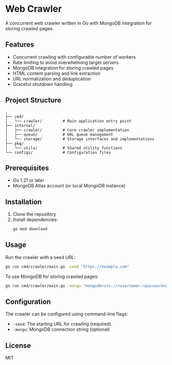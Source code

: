 # Web Crawler

A concurrent web crawler written in Go with MongoDB integration for storing crawled pages.

## Features

- Concurrent crawling with configurable number of workers
- Rate limiting to avoid overwhelming target servers
- MongoDB integration for storing crawled pages
- HTML content parsing and link extraction
- URL normalization and deduplication
- Graceful shutdown handling

## Project Structure

```
.
├── cmd/
│   └── crawler/         # Main application entry point
├── internal/
│   ├── crawler/         # Core crawler implementation
│   ├── queue/           # URL queue management
│   └── storage/         # Storage interfaces and implementations
├── pkg/
│   └── utils/           # Shared utility functions
└── configs/             # Configuration files
```

## Prerequisites

- Go 1.21 or later
- MongoDB Atlas account (or local MongoDB instance)

## Installation

1. Clone the repository
2. Install dependencies:
   ```bash
   go mod download
   ```

## Usage

Run the crawler with a seed URL:

```bash
go run cmd/crawler/main.go -seed "https://example.com"
```

To use MongoDB for storing crawled pages:

```bash
go run cmd/crawler/main.go -mongo "mongodb+srv://<username>:<password>@<cluster>.mongodb.net" -seed "https://example.com"
```

## Configuration

The crawler can be configured using command-line flags:

- `-seed`: The starting URL for crawling (required)
- `-mongo`: MongoDB connection string (optional)

## License

MIT 